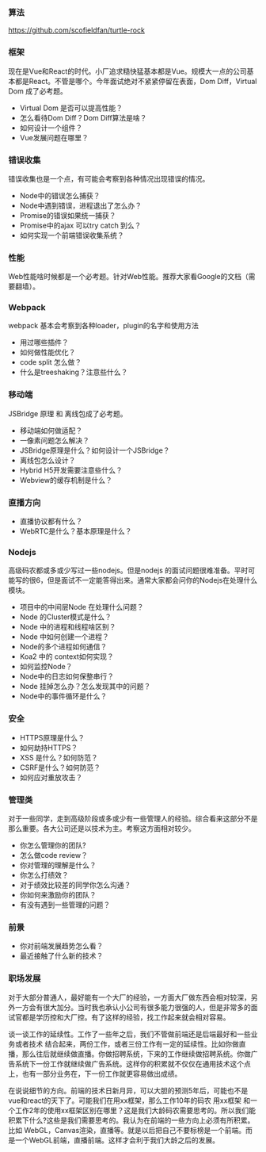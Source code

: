 ### 算法

https://github.com/scofieldfan/turtle-rock



### 框架

现在是Vue和React的时代。小厂追求糙快猛基本都是Vue。规模大一点的公司基本都是React。不管是哪个。今年面试绝对不紧紧停留在表面，Dom Diff，Virtual Dom 成了必考题。

- Virtual Dom 是否可以提高性能？
- 怎么看待Dom Diff？Dom Diff算法是啥？
- 如何设计一个组件？
- Vue发展问题在哪里？





### **错误收集**

错误收集也是一个点，有可能会考察到各种情况出现错误的情况。

- Node中的错误怎么捕获？
- Node中遇到错误，进程退出了怎么办？
- Promise的错误如果统一捕获？
- Promise中的ajax 可以try catch 到么？
- 如何实现一个前端错误收集系统？



### **性能**

Web性能啥时候都是一个必考题。针对Web性能。推荐大家看Google的文档（需要翻墙）。

### Webpack

webpack 基本会考察到各种loader，plugin的名字和使用方法

- 用过哪些插件？
- 如何做性能优化？
- code split 怎么做？
- 什么是treeshaking？注意些什么？



### **移动端**

JSBridge 原理 和 离线包成了必考题。

- 移动端如何做适配？
- 一像素问题怎么解决？
- JSBridge原理是什么？如何设计一个JSBridge？
- 离线包怎么设计？
- Hybrid  H5开发需要注意些什么？
- Webview的缓存机制是什么？



### **直播方向**

- 直播协议都有什么？
- WebRTC是什么？基本原理是什么？



### **Nodejs**

高级码农都或多或少写过一些nodejs。但是nodejs 的面试问题很难准备。平时可能写的很6，但是面试不一定能答得出来。通常大家都会问你的Nodejs在处理什么模块。

- 项目中的中间层Node 在处理什么问题？
- Node 的Cluster模式是什么？
- Node 中的进程和线程啥区别？
- Node 中如何创建一个进程？
- Node的多个进程如何通信？
- Koa2 中的 context如何实现？
- 如何监控Node？
- Node中的日志如何保整串行？
- Node 挂掉怎么办？怎么发现其中的问题？
- Node中的事件循环是什么？



### **安全**

- HTTPS原理是什么？
- 如何劫持HTTPS？
- XSS 是什么？如何防范？
- CSRF是什么？如何防范？
- 如何应对重放攻击？



### **管理类**

对于一些同学，走到高级阶段或多或少有一些管理人的经验。综合看来这部分不是那么重要。各大公司还是以技术为主。考察这方面相对较少。

- 你怎么管理你的团队?
- 怎么做code review？
- 你对管理的理解是什么？
- 你怎么打绩效？
- 对于绩效比较差的同学你怎么沟通？
- 你如何来激励你的团队？
- 有没有遇到一些管理的问题？



### **前景**

- 你对前端发展趋势怎么看？
- 最近接触了什么新的技术？



### **职场发展**

对于大部分普通人，最好能有一个大厂的经验，一方面大厂做东西会相对较深，另外一方会有很大加分。当时我也承认小公司有很多能力很强的人，但是非常多的面试官都是学历控和大厂控。有了这样的经验，找工作起来就会相对容易。



谈一谈工作的延续性。工作了一些年之后，我们不管做前端还是后端最好和一些业务或者技术 结合起来，两份工作，或者三份工作有一定的延续性。比如你做直播，那么往后就继续做直播。你做招聘系统，下来的工作继续做招聘系统。你做广告系统下一份工作就继续做广告系统。这样你的积累就不仅仅在通用技术这个点上，也有一部分业务在，下一份工作就更容易做出成绩。



在说说细节的方向。前端的技术日新月异，可以大胆的预测5年后，可能也不是vue和react的天下了。可能我们在用xx框架，那么工作10年的码农 用xx框架 和一个工作2年的使用xx框架区别在哪里？这是我们大龄码农需要思考的。所以我们能积累下什么?这些是我们需要思考的。我认为在前端的一些方向上必须有所积累。比如 WebGL，Canvas渲染，直播等。就是以后把自己不要标榜是一个前端。而是一个WebGL前端，直播前端。这样才会利于我们大龄之后的发展。